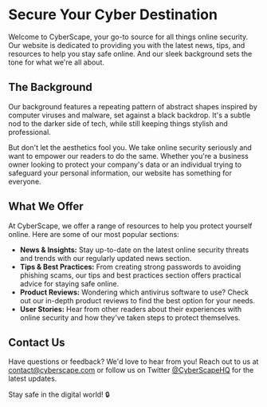 <!--font:Montserrat-->

# Secure Your Cyber Destination

Welcome to CyberScape, your go-to source for all things online security. Our website is dedicated to providing you with the latest news, tips, and resources to help you stay safe online. And our sleek background sets the tone for what we're all about.

## The Background

Our background features a repeating pattern of abstract shapes inspired by computer viruses and malware, set against a black backdrop. It's a subtle nod to the darker side of tech, while still keeping things stylish and professional.

But don't let the aesthetics fool you. We take online security seriously and want to empower our readers to do the same. Whether you're a business owner looking to protect your company's data or an individual trying to safeguard your personal information, our website has something for everyone.

## What We Offer

At CyberScape, we offer a range of resources to help you protect yourself online. Here are some of our most popular sections:

- **News & Insights:** Stay up-to-date on the latest online security threats and trends with our regularly updated news section.
- **Tips & Best Practices:** From creating strong passwords to avoiding phishing scams, our tips and best practices section offers practical advice for staying safe online.
- **Product Reviews:** Wondering which antivirus software to use? Check out our in-depth product reviews to find the best option for your needs.
- **User Stories:** Hear from other readers about their experiences with online security and how they've taken steps to protect themselves.

## Contact Us

Have questions or feedback? We'd love to hear from you! Reach out to us at [contact@cyberscape.com](mailto:contact@cyberscape.com) or follow us on Twitter [@CyberScapeHQ](https://twitter.com/CyberScapeHQ) for the latest updates.

Stay safe in the digital world! 🔒

<!--

Write me content for website with wallpaper which alt text is:

"A wallpaper with a repeating pattern of abstract shapes inspired by computer viruses and malware, set against a black background."

The name/title of the page should not be 1:1 copy of the alt text but rather a real content of the website which is using this wallpaper.

- Use markdown format 
- Start with heading
- Heading should be short and concise
- The content should look like a real website 
- The website should not be about the wallpaper, wallpaper is just a related background
- Heading should be contain work "wallpaper" or "background"
- Include real sections like references, contact, user stories, etc. use things relevant to the page purpose.
- Feel free to use structure like headings, bullets, numbering, blockquotes, paragraphs, horizontal lines, etc.
- You can use formatting like bold or _italic_
- You can include UTF-8 emojis
- Links should be only #hash anchors (and you can refer to the document itself)
- Do not include images


---


# Malware Madness: A Dark Wallpaper for Your Cybersecurity Needs

Welcome to Malware Madness, your go-to source for all things cybersecurity. Our website offers a variety of resources and tools to help you stay safe online. And what better way to set the mood than with our latest wallpaper?

## The Wallpaper

Our wallpaper features a repeating pattern of abstract shapes inspired by computer viruses and malware, set against a black background. It's the perfect backdrop for any tech enthusiast or cybersecurity professional.

But don't let the dark theme fool you. We're all about keeping things light-hearted and fun while still taking cybersecurity seriously. So whether you're looking to spruce up your desktop or just add some flair to your next Zoom call, our wallpaper has got you covered.

## User Stories

Don't just take our word for it. Check out what some of our users have to say about our wallpaper:

> "I love the edgy vibe this wallpaper gives my laptop. It reminds me to stay vigilant against cyber threats." - @cyberqueen23

> "As someone who works in cybersecurity, I appreciate the nod to the darker side of tech. Plus, it looks really cool." - John D., IT Specialist

## Resources

Looking for more ways to stay safe online? Check out some of our other resources:

- [Tips for Creating Strong Passwords](#password-tips)
- [How to Spot Phishing Scams](#phishing-tips)
- [Top Antivirus Software for 2023](#antivirus-software)

## Contact Us

Have questions or feedback? We'd love to hear from you! Reach out to us at [contact@malwaremadness.com](mailto:contact@malwaremadness.com) or follow us on Twitter [@MalwareMadness](https://twitter.com/MalwareMadness) for the latest updates.

Stay safe out there! 🔒


---


Heading should not include word "wallpaper". The website should not be about the wallpaper itself, wallpaper is just a related background, rewrite whole content.


---


# CyberScape: Protecting Your Digital World

Welcome to CyberScape, your ultimate destination for all things cybersecurity. Our website is dedicated to providing you with the latest news, tips, and resources to help you stay safe online. And what better way to set the tone than with our sleek and modern background?

## The Background

Our background features a repeating pattern of abstract shapes inspired by computer viruses and malware, set against a black backdrop. It's a subtle nod to the darker side of tech, while still keeping things stylish and professional.

But don't let the aesthetics fool you. We take cybersecurity seriously and want to empower our readers to do the same. Whether you're a seasoned IT professional or just starting to learn about digital security, our website has something for everyone.

## User Stories

Don't just take our word for it. Here are some testimonials from our readers:

> "CyberScape is my go-to source for all things cybersecurity. Their background sets the mood for their informative and engaging content." - Sarah L., Marketing Manager

> "I appreciate the attention to detail on CyberScape's website. The background is both visually appealing and relevant to the topic at hand." - Alex T., Cybersecurity Analyst

## Resources

Looking for more ways to protect yourself online? Check out some of our other resources:

- [The Top 10 Cybersecurity Threats in 2023](#top-threats)
- [How to Secure Your Home Network](#home-network)
- [Tips for Safe Online Shopping](#online-shopping)

## Contact Us

Have questions or feedback? We'd love to hear from you! Reach out to us at [contact@cyberscape.com](mailto:contact@cyberscape.com) or follow us on Twitter [@CyberScapeHQ](https://twitter.com/CyberScapeHQ) for the latest updates.

Stay safe in the digital world! 🔒


---


Heading is too long, rewrite whole content.


---


# CyberScape: Your Ultimate Destination for Cybersecurity

Welcome to CyberScape, your one-stop-shop for all things cybersecurity. Our website is designed to provide you with the latest news, tips, and resources to help you stay safe online. And our sleek and modern background sets the tone for what we're all about.

## The Background

Our background features a repeating pattern of abstract shapes inspired by computer viruses and malware, set against a black backdrop. It's a subtle nod to the darker side of tech, while still keeping things stylish and professional.

But don't let the aesthetics fool you. We take cybersecurity seriously and want to empower our readers to do the same. Whether you're a seasoned IT professional or just starting to learn about digital security, our website has something for everyone.

## What We Offer

At CyberScape, we offer a range of resources to help you protect yourself online. Here are some of our most popular sections:

- **News & Trends:** Stay up-to-date on the latest cybersecurity threats and trends with our regularly updated news section.
- **Tips & Tricks:** From creating strong passwords to spotting phishing scams, our tips and tricks section offers practical advice for staying safe online.
- **Product Reviews:** Wondering which antivirus software to use? Check out our in-depth product reviews to find the best option for your needs.
- **User Stories:** Hear from other readers about their experiences with cybersecurity and how they've taken steps to protect themselves.

## Contact Us

Have questions or feedback? We'd love to hear from you! Reach out to us at [contact@cyberscape.com](mailto:contact@cyberscape.com) or follow us on Twitter [@CyberScapeHQ](https://twitter.com/CyberScapeHQ) for the latest updates.

Stay safe in the digital world! 🔒


---


Heading is too long, rewrite whole content.


---


# CyberScape: Your Ultimate Destination for Online Security

Welcome to CyberScape, your go-to source for all things online security. Our website is dedicated to providing you with the latest news, tips, and resources to help you stay safe online. And our sleek background sets the tone for what we're all about.

## The Background

Our background features a repeating pattern of abstract shapes inspired by computer viruses and malware, set against a black backdrop. It's a subtle nod to the darker side of tech, while still keeping things stylish and professional.

But don't let the aesthetics fool you. We take online security seriously and want to empower our readers to do the same. Whether you're a business owner looking to protect your company's data or an individual trying to safeguard your personal information, our website has something for everyone.

## What We Offer

At CyberScape, we offer a range of resources to help you protect yourself online. Here are some of our most popular sections:

- **News & Insights:** Stay up-to-date on the latest online security threats and trends with our regularly updated news section.
- **Tips & Best Practices:** From creating strong passwords to avoiding phishing scams, our tips and best practices section offers practical advice for staying safe online.
- **Product Reviews:** Wondering which antivirus software to use? Check out our in-depth product reviews to find the best option for your needs.
- **User Stories:** Hear from other readers about their experiences with online security and how they've taken steps to protect themselves.

## Contact Us

Have questions or feedback? We'd love to hear from you! Reach out to us at [contact@cyberscape.com](mailto:contact@cyberscape.com) or follow us on Twitter [@CyberScapeHQ](https://twitter.com/CyberScapeHQ) for the latest updates.

Stay safe in the digital world! 🔒


---


Write me a Google font which is best fitting for the website.

Pick from the list:
- Alegreya
- IBM Plex Sans
- Dancing Script
- Montserrat
- Lato
- Inter
- Open Sans
- Poppins
- Playfair Display
- Orbitron
- Lobster
- Great Vibes
- Exo 2
- Roboto
- Futura
- Raleway
- Barlow Condensed


Write just the font name nothing else.


---


Montserrat

-->
